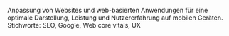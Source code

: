 Anpassung von Websites und web-basierten Anwendungen für eine optimale Darstellung, Leistung und Nutzererfahrung auf mobilen Geräten. Stichworte: SEO, Google, Web core vitals, UX
